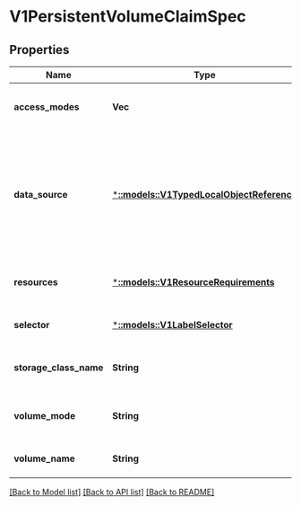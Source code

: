 # V1PersistentVolumeClaimSpec

## Properties
Name | Type | Description | Notes
------------ | ------------- | ------------- | -------------
**access_modes** | **Vec<String>** | AccessModes contains the desired access modes the volume should have. More info: https://kubernetes.io/docs/concepts/storage/persistent-volumes#access-modes-1 | [optional] [default to null]
**data_source** | [***::models::V1TypedLocalObjectReference**](v1.TypedLocalObjectReference.md) | This field requires the VolumeSnapshotDataSource alpha feature gate to be enabled and currently VolumeSnapshot is the only supported data source. If the provisioner can support VolumeSnapshot data source, it will create a new volume and data will be restored to the volume at the same time. If the provisioner does not support VolumeSnapshot data source, volume will not be created and the failure will be reported as an event. In the future, we plan to support more data source types and the behavior of the provisioner may change. | [optional] [default to null]
**resources** | [***::models::V1ResourceRequirements**](v1.ResourceRequirements.md) | Resources represents the minimum resources the volume should have. More info: https://kubernetes.io/docs/concepts/storage/persistent-volumes#resources | [optional] [default to null]
**selector** | [***::models::V1LabelSelector**](v1.LabelSelector.md) | A label query over volumes to consider for binding. | [optional] [default to null]
**storage_class_name** | **String** | Name of the StorageClass required by the claim. More info: https://kubernetes.io/docs/concepts/storage/persistent-volumes#class-1 | [optional] [default to null]
**volume_mode** | **String** | volumeMode defines what type of volume is required by the claim. Value of Filesystem is implied when not included in claim spec. This is an alpha feature and may change in the future. | [optional] [default to null]
**volume_name** | **String** | VolumeName is the binding reference to the PersistentVolume backing this claim. | [optional] [default to null]

[[Back to Model list]](../README.md#documentation-for-models) [[Back to API list]](../README.md#documentation-for-api-endpoints) [[Back to README]](../README.md)


